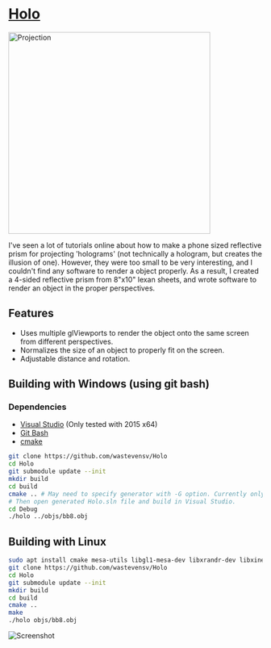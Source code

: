 # [Holo](http://www.wastevensv.com/projects/holo/)
<img alt="Projection" src="http://www.wastevensv.com/projects/holo/holo_projection.jpg" width=400>

I've seen a lot of tutorials online about how to make a phone sized reflective prism for projecting 'holograms' (not technically a hologram, but creates the illusion of one). However, they were too small to be very interesting, and I couldn't find any software to render a object properly. As a result, I created a 4-sided reflective prism from 8"x10" lexan sheets, and wrote software to render an object in the proper perspectives.

## Features
 * Uses multiple glViewports to render the object onto the same screen from different perspectives.
 * Normalizes the size of an object to properly fit on the screen.
 * Adjustable distance and rotation.

## Building with Windows (using git bash)
### Dependencies
* [Visual Studio](https://www.visualstudio.com/) (Only tested with 2015 x64)
* [Git Bash](https://git-scm.com/downloads)
* [cmake](https://cmake.org/)
```bash
git clone https://github.com/wastevensv/Holo
cd Holo
git submodule update --init
mkdir build
cd build
cmake .. # May need to specify generator with -G option. Currently only "Visual Studio 14 2015 Win64" is known working.
# Then open generated Holo.sln file and build in Visual Studio.
cd Debug
./holo ../objs/bb8.obj
```

## Building with Linux
```bash
sudo apt install cmake mesa-utils libgl1-mesa-dev libxrandr-dev libxinerama-dev libxcursor-dev libglu1-mesa-dev # For ubuntu. Adjust package names as needed.
git clone https://github.com/wastevensv/Holo
cd Holo
git submodule update --init
mkdir build
cd build
cmake ..
make
./holo objs/bb8.obj
```

![Screenshot](http://www.wastevensv.com/projects/holo/holo_screenshot.png)
